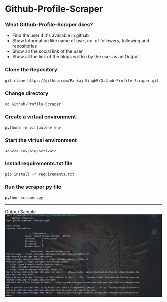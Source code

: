 # Github-Profile-Scraper

### What Github-Profile-Scraper does?
- Find the user if it's available in github
- Show Information like name of user, no. of followers, following and repositories
- Show all the social link of the user
- Show all the link of the blogs written by the user as an Output

### Clone the Repository

```
git clone https://github.com/Pankaj-SinghR/Github-Profile-Scraper.git
```
### Change directory
```
cd Github-Profile-Scraper
```
### Create a virtual environment
```
python3 -m virtualenv env
```
### Start the virtual environment
```
source env/bin/activate
```

### Install requirements.txt file
```
pip install -r requirements.txt 
```
### Run the scraper.py file
```
python scraper.py
```
---
Output Sample
![](./Output.png)
